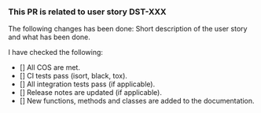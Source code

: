 ### This PR is related to user story DST-XXX

The following changes has been done:
Short description of the user story and what has been done.

I have checked the following:
- [] All COS are met.
- [] CI tests pass (isort, black, tox).
- [] All integration tests pass (if applicable).
- [] Release notes are updated (if applicable).
- [] New functions, methods and classes are added to the documentation.